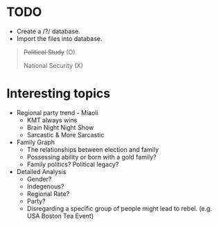 # TODO
- Create a /?/ database.
- Import the files into database.

> ~~Political Study~~ (O)
>
> National Security (X)


# Interesting topics
- Regional party trend - Miaoli
	- KMT always wins
	- Brain Night Night Show
	- Sarcastic & More Sarcastic
- Family Graph
	- The relationships between election and family
	- Possessing ability or born with a gold family?
	- Family politics? Political legacy?
- Detailed Analysis
	- Gender?
	- Indegenous?
	- Regional Rate?
	- Party?
	- Disregarding a specific group of people might lead to rebel. (e.g. USA Boston Tea Event)
